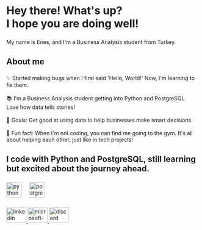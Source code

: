 <h1 align="left">Hey there! What's up?<br>I hope you are doing well!</h1>

###

<p align="left">My name is Enes, and I'm a Business Analysis student from Turkey.</p>

###

<h2 align="left">About me</h2>

###

<p align="left">✨ Started making bugs when I first said 'Hello, World!' Now, I'm learning to fix them.<br><br>📚 I'm a Business Analysis student getting into Python and PostgreSQL. Love how data tells stories!<br><br>🎯 Goals: Get good at using data to help businesses make smart decisions.<br><br>🎲 Fun fact: When I'm not coding, you can find me going to the gym. It's all about helping each other, just like in tech projects!</p>

###

<h2 align="left">I code with Python and PostgreSQL, still learning but excited about the journey ahead.</h2>

###

<div align="left">
  <img src="https://cdn.jsdelivr.net/gh/devicons/devicon/icons/python/python-original.svg" height="40" alt="python logo"  />
  <img width="12" />
  <img src="https://cdn.jsdelivr.net/gh/devicons/devicon/icons/postgresql/postgresql-original.svg" height="40" alt="postgresql logo"  />
</div>

###

<div align="left">
  <a href="https://www.linkedin.com/in/enesctn-905061203/" target="_blank">
    <img src="https://raw.githubusercontent.com/maurodesouza/profile-readme-generator/master/src/assets/icons/social/linkedin/default.svg" width="52" height="40" alt="linkedin logo"  />
  </a>
  <a href="ens_ctn@hotmail.com" target="_blank">
    <img src="https://raw.githubusercontent.com/maurodesouza/profile-readme-generator/master/src/assets/icons/social/microsoft-outlook/default.svg" width="52" height="40" alt="microsoft-outlook logo"  />
  </a>
  <a href="enes_ctn" target="_blank">
    <img src="https://raw.githubusercontent.com/maurodesouza/profile-readme-generator/master/src/assets/icons/social/discord/default.svg" width="52" height="40" alt="discord logo"  />
  </a>
</div>

###
